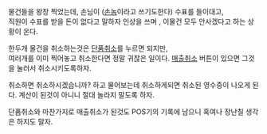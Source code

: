 물건들을 왕창 찍었는데, 손님이 ([손놈](%EC%86%90%EB%86%88.md)이라고 쓰기도한다) 수표를 들이대고,  
직원이 수표를 받을 돈이 없다고 말하자 인상을 쓰며 , 이물건 모두 안사겠다고 하는 상황이 온다.

한두개 물건을 취소하는것은 [단품취소](%EB%8B%A8%ED%92%88%EC%B7%A8%EC%86%8C.md)를 누르면 되지만,  
여러개를 이미 찍어놓고 취소한다면 정말 귀찮은 일이다.
[매출취소](%EB%A7%A4%EC%B6%9C%EC%B7%A8%EC%86%8C.md) 버튼이 있으면 그것을 눌러서 취소시키도록하자.

취소하면 취소하시겠습니까? 하고 물어보는데 취소하게되면 취소된 영수증이 나오게 된다. 계산이 된것이 아니니 절대 놀라지 말도록 하자.  

단품취소와 마찬가지로 매출취소가 된것도 POS기의 기록에 남으니 혹여나 장난칠 생각은 하지도 말자.  

